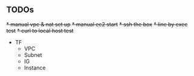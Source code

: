## TODOs
~~* manual vpc & nat set up~~
~~* manual ec2 start~~
~~* ssh the box~~
~~* line by exec test~~
~~* curl to local host test~~
* TF
  * VPC
  * Subnet
  * IG
  * Instance
